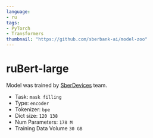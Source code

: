 ```yaml
---
language:
- ru
tags:
- PyTorch
- Transformers
thumbnail: "https://github.com/sberbank-ai/model-zoo"
---
```


# ruBert-large
Model was trained by [SberDevices](https://sberdevices.ru/) team.  
* Task: `mask filling`
* Type: `encoder`
* Tokenizer: `bpe`
* Dict size: `120 138`
* Num Parameters: `178 M`	
* Training Data Volume `30 GB`
